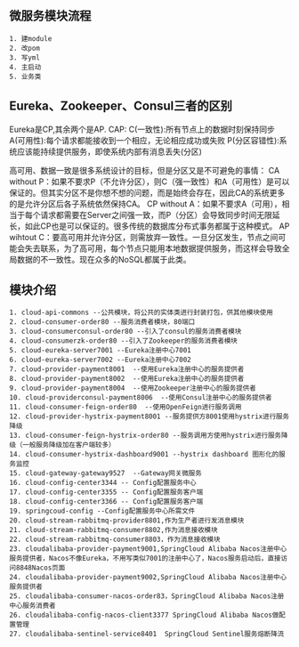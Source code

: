 ## 微服务模块流程
    1. 建module
    2. 改pom
    3. 写yml
    4. 主启动
    5. 业务类

## Eureka、Zookeeper、Consul三者的区别
   Eureka是CP,其余两个是AP.
   CAP:
   C(一致性):所有节点上的数据时刻保持同步
   A(可用性):每个请求都能接收到一个相应，无论相应成功或失败
   P(分区容错性):系统应该能持续提供服务，即使系统内部有消息丢失(分区)

高可用、数据一致是很多系统设计的目标，但是分区又是不可避免的事情：
CA without P：如果不要求P（不允许分区），则C（强一致性）和A（可用性）是可以保证的。但其实分区不是你想不想的问题，而是始终会存在，因此CA的系统更多的是允许分区后各子系统依然保持CA。
CP without A：如果不要求A（可用），相当于每个请求都需要在Server之间强一致，而P（分区）会导致同步时间无限延长，如此CP也是可以保证的。很多传统的数据库分布式事务都属于这种模式。
AP wihtout C：要高可用并允许分区，则需放弃一致性。一旦分区发生，节点之间可能会失去联系，为了高可用，每个节点只能用本地数据提供服务，而这样会导致全局数据的不一致性。现在众多的NoSQL都属于此类。

    
    
## 模块介绍
    1. cloud-api-commons --公共模块，将公共的实体类进行封装打包，供其他模块使用
    2. cloud-consumer-order80 --服务消费者模块，80端口
    3. cloud-consumerconsul-order80 --引入了consul的服务消费者模块
    4. cloud-consumerzk-order80 --引入了Zookeeper的服务消费者模块
    5. cloud-eureka-server7001 --Eureka注册中心7001
    6. cloud-eureka-server7002 --Eureka注册中心7002
    7. cloud-provider-payment8001  --使用Eureka注册中心的服务提供者
    8. cloud-provider-payment8002  --使用Eureka注册中心的服务提供者
    9. cloud-provider-payment8004  --使用Zookeeper注册中心的服务提供者
    10. cloud-providerconsul-payment8006  --使用Consul注册中心的服务提供者
    11. cloud-consumer-feign-order80  --使用OpenFeign进行服务调用
    12. cloud-provider-hystrix-payment8001 --服务提供方8001使用hystrix进行服务降级
    13. cloud-consumer-feign-hystrix-order80 --服务调用方使用hystrix进行服务降级（一般服务降级加在客户端较多）
    14. cloud-consumer-hystrix-dashboard9001 --hystrix dashboard 图形化的服务监控
    15. cloud-gateway-gateway9527  --Gateway网关微服务
    16. cloud-config-center3344 -- Config配置服务中心
    17. cloud-config-center3355 -- Config配置服务客户端
    18. cloud-config-center3366 -- Config配置服务客户端
    19. springcoud-config --Config配置服务中心所需文件
    20. cloud-stream-rabbitmq-provider8801,作为生产者进行发消息模块
    21. cloud-stream-rabbitmq-consumer8802,作为消息接收模块
    22. cloud-stream-rabbitmq-consumer8803，作为消息接收模块
    23. cloudalibaba-provider-payment9001,SpringCloud Alibaba Nacos注册中心服务提供者，Nacos不像Eureka，不用写类似7001的注册中心了，Nacos服务启动后，直接访问8848Nacos页面
    24. cloudalibaba-provider-payment9002,SpringCloud Alibaba Nacos注册中心服务提供者
    25. cloudalibaba-consumer-nacos-order83，SpringCloud Alibaba Nacos注册中心服务消费者
    26. cloudalibaba-config-nacos-client3377 SpringCloud Alibaba Nacos做配置管理
    27. cloudalibaba-sentinel-service8401  SpringCloud Sentinel服务熔断降流
    
    
